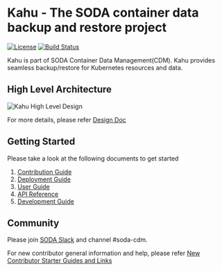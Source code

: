 # Kahu - The SODA container data backup and restore project
[![License](https://img.shields.io/badge/License-Apache_2.0-blue.svg)](https://opensource.org/licenses/Apache-2.0)
[![Build Status](https://github.com/soda-cdm/kahu/actions/workflows/main.yml/badge.svg)](https://github.com/soda-cdm/kahu/actions/workflows/main.yml/)

Kahu is part of SODA Container Data Management(CDM). Kahu provides seamless backup/restore for Kubernetes resources and data.


## High Level Architecture
![Kahu High Level Design](https://github.com/soda-cdm/documentation/blob/main/kahu/resources/Level_0_Arch.png)

For more details, please refer [Design Doc](https://github.com/soda-cdm/documentation/blob/main/kahu/design_spec.md)


## Getting Started

Please take a look at the following documents to get started
1. [Contribution Guide](https://github.com/soda-cdm/kahu/blob/development/docs/contribution-guide.md)
2. [Deployment Guide](https://github.com/soda-cdm/documentation/blob/main/kahu/deployment_guide.md)
3. [User Guide](https://github.com/soda-cdm/documentation/blob/main/kahu/user_guide.md)
4. [API Reference](https://soda-cdm.github.io/kahu/)
5. [Development Guide](https://github.com/soda-cdm/documentation/blob/main/kahu/development_guide.md)

## Community
 Please join [SODA Slack](https://sodafoundation.io/slack) and channel #soda-cdm.
 
 For new contributor general information and help, please refer [New Contributor Starter Guides and Links](http://bit.ly/soda-starter)

